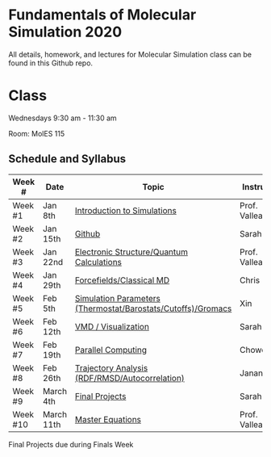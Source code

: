 # Fundamentals of Molecular Simulation 2020
All details, homework, and lectures for Molecular Simulation class can be found in this Github repo. 

# Class

Wednesdays 9:30 am - 11:30 am

Room: MolES 115 

## Schedule and Syllabus

|Week #  | Date  | Topic | Instructor |
|---|---|---|---|
Week #1 | Jan 8th | [Introduction to Simulations](W1/) | Prof. Valleau 
Week #2 | Jan 15th | [Github](W2/) | Sarah
Week #3 | Jan 22nd | [Electronic Structure/Quantum Calculations](W3/) | Prof. Valleau
Week #4 | Jan 29th | [Forcefields/Classical MD](W4/) | Chris
Week #5 | Feb 5th | [Simulation Parameters (Thermostat/Barostats/Cutoffs)/Gromacs](W5/) | Xin
Week #6 | Feb 12th | [VMD / Visualization](W6/) | Sarah
Week #7 | Feb 19th | [Parallel Computing](W7/) | Chowdhury
Week #8 | Feb 26th | [Trajectory Analysis (RDF/RMSD/Autocorrelation)](W8/)  | Janani
Week #9 | March 4th | [Final Projects](W9/)  | Sarah
Week #10 | March 11th | [Master Equations](W10/)  | Prof. Valleau

Final Projects due during Finals Week

